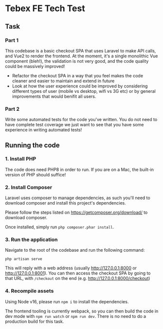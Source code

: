 # Tebex FE Tech Test

## Task

### Part 1
This codebase is a basic checkout SPA that uses Laravel to make API calls, and Vue2 to render the frontend. At the moment, it's a single monolithic Vue component (bleh!), the validation is not very good, and the code quality could be massively improved!

- Refactor the checkout SPA in a way that you feel makes the code cleaner and easier to maintain and extend in future
- Look at how the user experience could be improved by considering different types of user (mobile vs desktop, wifi vs 3G etc) or by general improvements that would benifit all users.

### Part 2
Write some automated tests for the code you've written. You do not need to have complete test coverage we just want to see that you have some experience in writing automated tests!


## Running the code

### 1. Install PHP
The code does need PHP8 in order to run. If you are on a Mac, the built-in version of PHP should suffice!

### 2. Install Composer 
Laravel uses composer to manage dependencies, as such you'll need to download composer and install this project's dependencies.

Please follow the steps listed on https://getcomposer.org/download/ to download composer.

Once installed, simply run `php composer.phar install`.

### 3. Run the application

Navigate to the root of the codebase and run the following command:

```
php artisan serve
```

This will reply with a web address (usually http://127.0.0.1:8000 or http://127.0.0.1:8001). You can then access the checkout SPA by going to that URL, with `/checkout` on the end (e.g. http://127.0.0.1:8000/checkout)

### 4. Recompile assets
Using Node v16, please run `npm i` to install the dependencies.

The frontend tooling is currently webpack, so you can then build the code in dev mode with `npm run watch` or `npm run dev`. There is no need to do a production build for this task.


